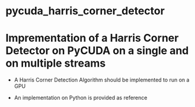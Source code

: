 # pycuda_harris_corner_detector

# Imprementation of a Harris Corner Detector on PyCUDA on a single and on multiple streams

- A Harris Corner Detection Algorithm should be implemented to run on a GPU


- An implementation on Python is provided as reference
